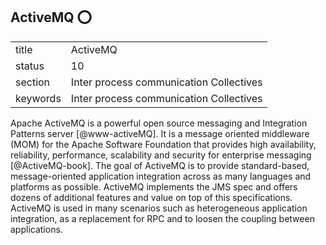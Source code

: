 ## ActiveMQ :o:


|          |                                         |
| -------- | --------------------------------------- |
| title    | ActiveMQ                                | 
| status   | 10                                      |
| section  | Inter process communication Collectives |
| keywords | Inter process communication Collectives |



Apache ActiveMQ is a powerful open source messaging and Integration
Patterns server [@www-activeMQ]. It is a message oriented
middleware (MOM) for the Apache Software Foundation that provides high
availability, reliability, performance, scalability and security for
enterprise messaging [@ActiveMQ-book]. The goal of ActiveMQ is to
provide standard-based, message-oriented application integration
across as many languages and platforms as possible. ActiveMQ
implements the JMS spec and offers dozens of additional features and
value on top of this specifications. ActiveMQ is used in many
scenarios such as heterogeneous application integration, as a
replacement for RPC and to loosen the coupling between applications.
     
